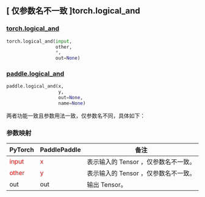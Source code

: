 ## [ 仅参数名不一致 ]torch.logical_and
### [torch.logical_and](https://pytorch.org/docs/stable/generated/torch.logical_and.html?highlight=logical_and#torch.logical_and)

```python
torch.logical_and(input,
                  other,
                  *,
                  out=None)
```

### [paddle.logical_and](https://www.paddlepaddle.org.cn/documentation/docs/zh/api/paddle/logical_and_cn.html#logical-and)

```python
paddle.logical_and(x,
                   y,
                   out=None,
                   name=None)
```

两者功能一致且参数用法一致，仅参数名不同，具体如下：
### 参数映射
| PyTorch       | PaddlePaddle | 备注                                                   |
| ------------- | ------------ | ------------------------------------------------------ |
| <font color='red'> input </font> | <font color='red'> x </font> | 表示输入的 Tensor ，仅参数名不一致。  |
| <font color='red'> other </font> | <font color='red'> y </font> | 表示输入的 Tensor ，仅参数名不一致。  |
| out | out | 输出 Tensor。 |
